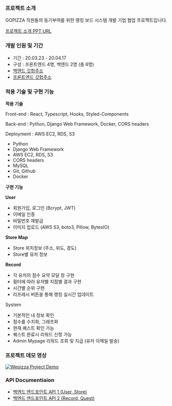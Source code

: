 ### 프로젝트 소개

GOPIZZA 직원들의 동기부여를 위한 랭킹 보드 시스템 개발 기업 협업 프로젝트입니다. 

[프로젝트 소개 PPT URL](https://docs.google.com/presentation/d/e/2PACX-1vR2SUN0QFHDZaLjHfjfot8na5aEdYGLGFxElQwxYAnwExe4bNSMMzSyPRnIzwhtYC-tZO_6pB8TC1Z1/pub?start=false&loop=false&delayms=3000&slide=id.p](https://docs.google.com/presentation/d/e/2PACX-1vR2SUN0QFHDZaLjHfjfot8na5aEdYGLGFxElQwxYAnwExe4bNSMMzSyPRnIzwhtYC-tZO_6pB8TC1Z1/pub?start=false&loop=false&delayms=3000&slide=id.p))

### 개발 인원 및 기간

- 기간 : 20.03.23 - 20.04.17
- 구성 : 프론트엔드 4명, 백엔드 2명 (총 6명)
- [백엔드 깃헙주소](https://github.com/hong-dev/wepizza-backend)
- [프론트엔드 깃헙주소](https://github.com/akiakma/gopizza)

### 적용 기술 및 구현 기능

**적용 기술** 

Front-end : React, Typescript, Hooks, Styled-Components

Back-end : Python, Django Web Framework, Docker, CORS headers

Deployment : AWS EC2, RDS, S3

- Python
- Django Web Framework
- AWS EC2, RDS, S3
- CORS headers
- MySQL
- Git, Github
- Docker

**구현 기능**

**User**

- 회원가입, 로그인 (Bcrypt, JWT)
- 이메일 인증
- 비밀번호 재발급
- 이미지 업로드 (AWS S3, boto3, Pillow, BytesIO)

**Store Map**

- Store 위치정보 (주소, 위도, 경도)
- Store별 유저 정보

**Record**

- 각 유저의 점수 요약 모달 창 구현
- 필터에 따라 유저별 지점별 결과 구현
- 시간별 순위 구현
- 리프레시 버튼을 통해 랭킹 실시간 업데이트

System

- 기본적인 내 정보 확인
- 점수를 수치화, 그래프화
- 현재 퀘스트 확인 가능
- 퀘스트 완료시 리워드 신청 가능
- Admin Mypage 리워드 조회 및 지급 (유저 이메일 발송)


### 프로젝트 데모 영상
[![Wepizza Project Demo](https://user-images.githubusercontent.com/53142539/79748620-b3769b00-8348-11ea-9266-4b56ddaa95e0.png
)](https://youtu.be/RD1Ucct_ahg)


### API Documentiaion

- [백엔드 엔드포인트 API 1 (User, Store)](https://documenter.getpostman.com/view/10398655/SzezbB9y?version=latest)
- [백엔드 엔드포인트 API 2 (Record, Quest)](https://documenter.getpostman.com/view/10398655/Szf6Wnsu?version=latest)

